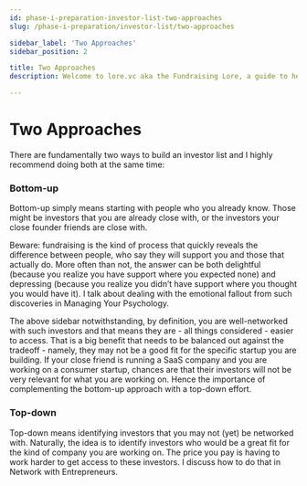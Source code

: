 ```yaml
---
id: phase-i-preparation-investor-list-two-approaches
slug: /phase-i-preparation/investor-list/two-approaches

sidebar_label: 'Two Approaches'
sidebar_position: 2

title: Two Approaches
description: Welcome to lore.vc aka the Fundraising Lore, a guide to help founder CEOs successfully raise early-stage VC financing from Silicon Valley investors

---
```


# Two Approaches

There are fundamentally two ways to build an investor list and I highly recommend doing both at the same time: 

### Bottom-up

Bottom-up simply means starting with people who you already know. Those might be investors that you are already close with, or the investors your close founder friends are close with. 

Beware: fundraising is the kind of process that quickly reveals the difference between people, who say they will support you and those that actually do. More often than not, the answer can be both delightful (because you realize you have support where you expected none) and depressing (because you realize you didn’t have support where you thought you would have it). I talk about dealing with the emotional fallout from such discoveries in Managing Your Psychology.

The above sidebar notwithstanding, by definition, you are well-networked with such investors and that means they are - all things considered - easier to access. That is a big benefit that needs to be balanced out against the tradeoff - namely, they may not be a good fit for the specific startup you are building. If your close friend is running a SaaS company and you are working on a consumer startup, chances are that their investors will not be very relevant for what you are working on. Hence the importance of complementing the bottom-up approach with a top-down effort.

### Top-down

Top-down means identifying investors that you may not (yet) be networked with. Naturally, the idea is to identify investors who would be a great fit for the kind of company you are working on. The price you pay is having to work harder to get access to these investors. I discuss how to do that in Network with Entrepreneurs.
